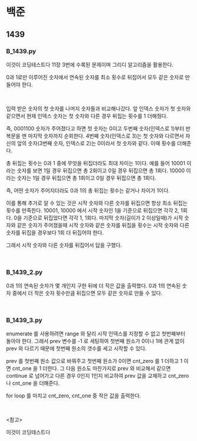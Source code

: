 # 백준

## 1439

### B_1439.py

이것이 코딩테스트다 11장 3번에 수록된 문제이며 그리디 알고리즘을 활용한다.

0과 1로만 이루어진 숫자에서 연속된 숫자를 최소 횟수로 뒤집어서 모두 같은 숫자로 만들어야 한다.

<br>

입력 받은 숫자의 첫 숫자를 나머지 숫자들과 비교해나갔다. 앞 인덱스 숫자가 첫 숫자와 같으면서 현재 인덱스 숫자는 첫 숫자와 다른 경우 뒤집는 횟수를 1 더해줬다.

즉, 0001100 숫자가 주어졌다고 하면 첫 숫자는 0이고 두번째 숫자(인덱스로 1)부터 반복문을 맨 마지막 숫자까지 순회한다. 4번째 숫자(인덱스로 3)는 첫 숫자와 다르면서 자신의 앞의 숫자(3번째 숫자, 인덱스로 2)는 0이라서 첫 숫자와 같다. 이때 횟수를 더해준다.

총 뒤집는 횟수는 0과 1 중에 무엇을 뒤집더라도 최대 차이는 1이다. 예를 들어 10001 이라는 숫자를 보면 1일 경우 뒤집으면 총 2회이고 0일 경우 뒤집으면 총 1회다. 10000 이라는 숫자는 1일 경우 뒤집으면 총 1회이고 0일 경우 뒤집으면 총 1회다.

즉, 어떤 숫자가 주어지더라도 0과 1의 총 뒤집는 횟수는 같거나 차이가 1이다.

이를 통해 추가로 알 수 있는 것은 시작 숫자와 다른 숫자를 뒤집으면 항상 최소 뒤집는 횟수를 만족한다. 10001, 10000 에서 시작 숫자인 1을 기준으로 뒤집으면 각각 2, 1회다. 0을 기준으로 뒤집었다면 각각 1, 1회다. 마지막 숫자(길이가 2 이상일때)가 시작 숫자와 같은 숫자가 주어졌을때 시작 숫자와 같은 숫자를 뒤집을 횟수는 시작 숫자와 다른 숫자를 뒤집을 경우보다 1회 더 뒤집어야 한다.

그래서 시작 숫자와 다른 숫자를 뒤집어서 답을 구했다.

<br>

### B_1439_2.py

0과 1의 연속된 숫자가 몇 개인지 구한 뒤에 더 작은 값을 출력했다. 0과 1의 연속된 숫자 중에서 더 작은 숫자 횟수만큼 뒤집으면 모두 같은 숫자로 만들 수 있다.

<br>

### B_1439_3.py

enumerate 를 사용하려면 range 와 달리 시작 인덱스를 지정할 수 없고 첫번째부터 돌아야 한다. 그래서 prev 변수를 -1 로 세팅하여 첫번째 원소가 0이나 1에 관계 없이 prev 와 다르기 때문에 첫번째 원소의 갯수를 세고 시작할 수 있다.

prev 를 첫번째 원소 값으로 바꿔주고 첫번째 원소가 0이면 cnt_zero 를 1 더하고 1 이면 cnt_one 을 1 더한다. 그 다음 원소도 마찬가지로 prev 와 비교해서 같으면 continue 로 넘어가고 다른 경우 0인지 1인지 비교하여 prev 값을 교체하고 cnt_zero 나 cnt_one 을 더해준다.

for loop 를 마치고 cnt_zero, cnt_one 중 작은 값을 출력한다.

<br>

<참고>

이것이 코딩테스트다

